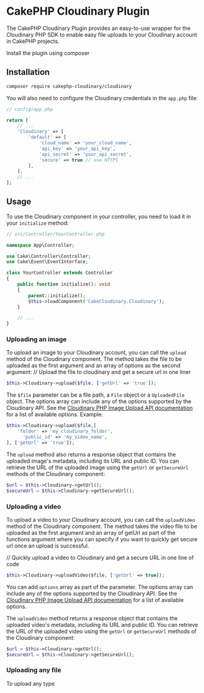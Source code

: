 # CakePHP Cloudinary Plugin

The CakePHP Cloudinary Plugin provides an easy-to-use wrapper for the Cloudinary PHP SDK to enable easy file uploads to your Cloudinary account in CakePHP projects.

Install the plugin using composer
## Installation


```bash
composer require cakephp-cloudinary/cloudinary
```

You will also need to configure the Cloudinary credentials in the `app.php` file:

```php
// config/app.php

return [
    // ...
    'Cloudinary' => [
        'default' => [
            'cloud_name' => 'your_cloud_name',
            'api_key' => 'your_api_key',
            'api_secret' => 'your_api_secret',
            'secure' => true // use HTTPS
        ],
    ],
    // ...
];
```

## Usage

To use the Cloudinary component in your controller, you need to load it in your `initialize` method:

```php
// src/Controller/YourController.php

namespace App\Controller;

use Cake\Controller\Controller;
use Cake\Event\EventInterface;

class YourController extends Controller
{
    public function initialize(): void
    {
        parent::initialize();
        $this->loadComponent('CakeCloudinary.Cloudinary');
    }

    // ...
}
```

### Uploading an image

To upload an image to your Cloudinary account, you can call the `upload` method of the Cloudinary component. The method takes the file to be uploaded as the first argument and an array of options as the second argument:
// Upload the file to cloudinary and get a secure url in one liner
```php
$this->Cloudinary->upload($file, ['getUrl' => 'true']);
```
The `$file` parameter can be a file path, a `File` object or a `UploadedFile` object. The options array can include any of the options supported by the Cloudinary API. See the [Cloudinary PHP Image Upload API documentation](https://cloudinary.com/documentation/php_image_and_video_upload#server_side_upload) for a list of available options.
Example: 
```php
$this->Cloudinary->upload($file,[
    'folder' => 'my_cloudinary_folder',
      'public_id' => 'my_video_name',
], ['getUrl' => 'true']);
```
The `upload` method also returns a response object that contains the uploaded image's metadata, including its URL and public ID. You can retrieve the URL of the uploaded image using the `getUrl` or `getSecureUrl` methods of the Cloudinary component:

```php
$url = $this->Cloudinary->getUrl();
$secureUrl = $this->Cloudinary->getSecureUrl();
```

### Uploading a video

To upload a video to your Cloudinary account, you can call the `uploadVideo` method of the Cloudinary component. The method takes the video file to be uploaded as the first argument and an array of getUrl as part of the functions argument where you can specify if you want to quickly get secure url once an upload is successful. 

//  Quickly upload a video to Cloudinary and get a secure URL in one line of code
```php
$this->Cloudinary->uploadVideo($file, ['getUrl' => true]);
```
You can add `options` array as part of the parameter. The options array can include any of the options supported by the Cloudinary API. See the [Cloudinary PHP Image Upload API documentation](https://cloudinary.com/documentation/php_image_and_video_upload#server_side_upload) for a list of available options.

The `uploadVideo` method returns a response object that contains the uploaded video's metadata, including its URL and public ID. You can retrieve the URL of the uploaded video using the `getUrl` or `getSecureUrl` methods of the Cloudinary component:

```php
$url = $this->Cloudinary->getUrl();
$secureUrl = $this->Cloudinary->getSecureUrl();
```

### Uploading any file

To upload any type
